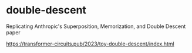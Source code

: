 # double-descent
Replicating Anthropic's Superposition, Memorization, and Double Descent paper

https://transformer-circuits.pub/2023/toy-double-descent/index.html
